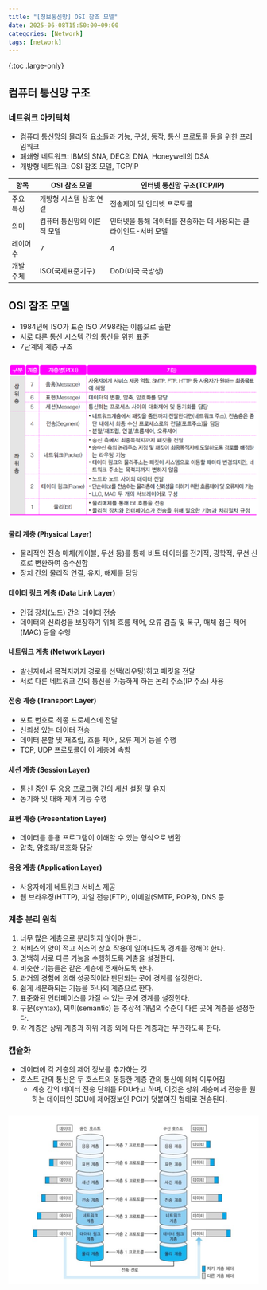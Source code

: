 ```yaml
---
title: "[정보통신망] OSI 참조 모델"
date: 2025-06-08T15:50:00+09:00
categories: [Network]
tags: [network]
---
```


{:toc .large-only}

## 컴퓨터 통신망 구조

### 네트워크 아키텍처

- 컴퓨터 통신망의 물리적 요소들과 기능, 구성, 동작, 통신 프로토콜 등을 위한 프레임워크
- 폐쇄형 네트워크: IBM의 SNA, DEC의 DNA, Honeywell의 DSA
- 개방형 네트워크: OSI 참조 모델, TCP/IP

| 항목      | OSI 참조 모델               | 인터넷 통신망 구조(TCP/IP)                                       |
| --------- | --------------------------- | ---------------------------------------------------------------- |
| 주요 특징 | 개방형 시스템 상호 연결     | 전송제어 및 인터넷 프로토콜                                      |
| 의미      | 컴퓨터 통신망의 이론적 모델 | 인터넷을 통해 데이터를 전송하는 데 사용되는 클라이언트-서버 모델 |
| 레이어 수 | 7                           | 4                                                                |
| 개발 주체 | ISO(국제표준기구)           | DoD(미국 국방성)                                                 |

## OSI 참조 모델

- 1984년에 ISO가 표준 ISO 7498라는 이름으로 출판
- 서로 다른 통신 시스템 간의 통신을 위한 표준
- 7단계의 계층 구조

<img src="../../assets/img/blog/network/2025-06-08-osi_01.png" style="margin-top:10px"/>

#### 물리 계층 (Physical Layer)

- 물리적인 전송 매체(케이블, 무선 등)를 통해 비트 데이터를 전기적, 광학적, 무선 신호로 변환하여 송수신함
- 장치 간의 물리적 연결, 유지, 해제를 담당

#### 데이터 링크 계층 (Data Link Layer)

- 인접 장치(노드) 간의 데이터 전송
- 데이터의 신뢰성을 보장하기 위해 흐름 제어, 오류 검출 및 복구, 매체 접근 제어(MAC) 등을 수행

#### 네트워크 계층 (Network Layer)

- 발신지에서 목적지까지 경로를 선택(라우팅)하고 패킷을 전달
- 서로 다른 네트워크 간의 통신을 가능하게 하는 논리 주소(IP 주소) 사용

#### 전송 계층 (Transport Layer)

- 포트 번호로 최종 프로세스에 전달
- 신뢰성 있는 데이터 전송
- 데이터 분할 및 재조립, 흐름 제어, 오류 제어 등을 수행
- TCP, UDP 프로토콜이 이 계층에 속함

#### 세션 계층 (Session Layer)

- 통신 중인 두 응용 프로그램 간의 세션 설정 및 유지
- 동기화 및 대화 제어 기능 수행

#### 표현 계층 (Presentation Layer)

- 데이터를 응용 프로그램이 이해할 수 있는 형식으로 변환
- 압축, 암호화/복호화 담당

#### 응용 계층 (Application Layer)

- 사용자에게 네트워크 서비스 제공
- 웹 브라우징(HTTP), 파일 전송(FTP), 이메일(SMTP, POP3), DNS 등

### 계층 분리 원칙

1. 너무 많은 계층으로 분리하지 않아야 한다.
1. 서비스의 양이 적고 최소의 상호 작용이 일어나도록 경계를 정해야 한다.
1. 명백히 서로 다른 기능을 수행하도록 계층을 설정한다.
1. 비슷한 기능들은 같은 계층에 존재하도록 한다.
1. 과거의 경험에 의해 성공적이라 판단되는 곳에 경계를 설정한다.
1. 쉽게 세분화되는 기능을 하나의 계층으로 한다.
1. 표준화된 인터페이스를 가질 수 있는 곳에 경계를 설정한다.
1. 구문(syntax), 의미(semantic) 등 추상적 개념의 수준이 다른 곳에 계층을 설정한다.
1. 각 계층은 상위 계층과 하위 계층 외에 다른 계층과는 무관하도록 한다.

### 캡슐화

- 데이터에 각 계층의 제어 정보를 추가하는 것
- 호스트 간의 통신은 두 호스트의 동등한 계층 간의 통신에 의해 이루어짐
  - 계층 간의 데이터 전송 단위를 PDU라고 하며, 이것은 상위 계층에서 전송을 원하는 데이터인 SDU에 제어정보인 PCI가 덧붙여진 형태로 전송된다.

<img src="../../assets/img/blog/network/2025-06-08-osi_02.png" style="margin-top:10px"/>
